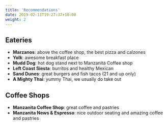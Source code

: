 ```yaml
---
title: 'Recommendations'
date: 2019-02-11T19:27:37+10:00
weight: 2
---
```



## Eateries

- **Marzanos**: above the coffee shop, the best pizza and calzones
- **Yolk**: awesome breakfast place
- **Mudd Dog**: hot dog stand next to Manzanita Coffee shop
- **Left Coast Siesta**: burritos and healthy Mexican
- **Sand Dunes**: great burgers and fish tacos (21 and up only)
- **A Mighty Thai**: yummy Thai, we usually do take out

## Coffee Shops

- **Manzanita Coffee Shop**: great coffee and pastries
- **Manzanita News & Espresso**: nice outdoor seating and amazing coffee and pastries
